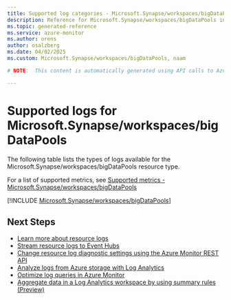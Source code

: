 ```yaml
---
title: Supported log categories - Microsoft.Synapse/workspaces/bigDataPools
description: Reference for Microsoft.Synapse/workspaces/bigDataPools in Azure Monitor Logs.
ms.topic: generated-reference
ms.service: azure-monitor
ms.author: orens
author: osalzberg
ms.date: 04/02/2025
ms.custom: Microsoft.Synapse/workspaces/bigDataPools, naam

# NOTE:  This content is automatically generated using API calls to Azure. Any edits made on these files will be overwritten in the next run of the script. 

---
```





# Supported logs for Microsoft.Synapse/workspaces/bigDataPools  
The following table lists the types of logs available for the Microsoft.Synapse/workspaces/bigDataPools resource type.
  
  
  
For a list of supported metrics, see [Supported metrics - Microsoft.Synapse/workspaces/bigDataPools](../supported-metrics/microsoft-synapse-workspaces-bigdatapools-metrics.md)  
  

  
[!INCLUDE [Microsoft.Synapse/workspaces/bigDataPools](~/reusable-content/ce-skilling/azure/includes/azure-monitor/reference/logs/microsoft-synapse-workspaces-bigdatapools-logs-include.md)]  
  

## Next Steps

* [Learn more about resource logs](/azure/azure-monitor/essentials/platform-logs-overview)
* [Stream resource logs to Event Hubs](/azure/azure-monitor/essentials/resource-logs#send-to-azure-event-hubs)
* [Change resource log diagnostic settings using the Azure Monitor REST API](/rest/api/monitor/diagnosticsettings)
* [Analyze logs from Azure storage with Log Analytics](/azure/azure-monitor/essentials/resource-logs#send-to-log-analytics-workspace)
* [Optimize log queries in Azure Monitor](/azure/azure-monitor/logs/query-optimization)
* [Aggregate data in a Log Analytics workspace by using summary rules (Preview)](/azure/azure-monitor/logs/summary-rules)